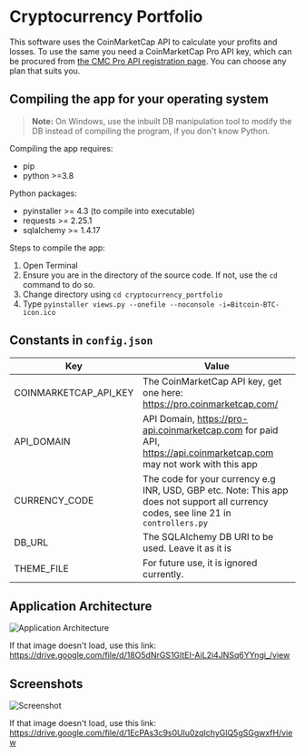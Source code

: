 # Cryptocurrency Portfolio
This software uses the CoinMarketCap API to calculate your profits and losses. To use the same you need a CoinMarketCap Pro API key, which can be procured from [the CMC Pro API registration page](https://pro.coinmarketcap.com/signup/ "CMC Pro API registeration page"). You can choose any plan that suits you.

## Compiling the app for your operating system

>**Note:** On Windows, use the inbuilt DB manipulation tool to modify the DB instead of compiling the program, if you don't know Python.

Compiling the app requires:
* pip
* python >=3.8

Python packages:
* pyinstaller >= 4.3 (to compile into executable)
* requests >= 2.25.1
* sqlalchemy >= 1.4.17

Steps to compile the app:
1. Open Terminal
2. Ensure you are in the directory of the source code. If not, use the `cd` command to do so.
3. Change directory using `cd cryptocurrency_portfolio`
4. Type `pyinstaller views.py --onefile --noconsole -i=Bitcoin-BTC-icon.ico`

## Constants in `config.json`
Key | Value
----|------
COINMARKETCAP_API_KEY | The CoinMarketCap API key, get one here: https://pro.coinmarketcap.com/
API_DOMAIN | API Domain, https://pro-api.coinmarketcap.com for paid API, https://api.coinmarketcap.com may not work with this app
CURRENCY_CODE | The code for your currency e.g INR, USD, GBP etc. Note: This app does not support all currency codes, see line 21 in `controllers.py`
DB_URL | The SQLAlchemy DB URI to be used. Leave it as it is
THEME_FILE | For future use, it is ignored currently.

## Application Architecture
![Application Architecture](https://dsm01pap001files.storage.live.com/y4mH_mbUjw3bk22wjeGCVR41ouJt_-zTP1gHsfPy2X6ZK-xqMif6kibjruaPyjsivIiYcxipKOpba7dtFx9pylnype6qr_01aVJomLK81x7FV7WLCkglgE6GtUiu0WAtEN1DfitqJIUs-LO2z-BUUvwjZH13rini0HZYKbh-t87cnlCK8-E2B3FqCLv7z5SRKKe?width=1500&height=768&cropmode=none)

If that image doesn't load, use this link: https://drive.google.com/file/d/18O5dNrGS1GltEI-AiL2i4JNSq6YYngi_/view

## Screenshots
![Screenshot](https://dsm01pap001files.storage.live.com/y4mgBvIR7FjXWz9Qp_byWTJmDC1NIQrPXecVfcuZUBXWU_GtE1sRkVnjI-r6jrEQOwzgs_5grZHE0FXTFws0LEseyb-l6sgu3otluOb6fP8khNyR66rz897lP2P5Rae-lReQ3Qv_Ur6IM9wL9TMR-yCQUyVqa0FnMHBbUXG3IZC-DdmqNYPBDdlpmqqbCTak8Jw?width=1236&height=252&cropmode=none)

If that image doesn't load, use this link: https://drive.google.com/file/d/1EcPAs3c9s0Ulu0zqIchyGlQ5gSGgwxfH/view

